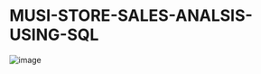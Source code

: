 # MUSI-STORE-SALES-ANALSIS-USING-SQL


![image](https://github.com/user-attachments/assets/b01ba233-23a7-408b-8afd-b653c482ad97)
